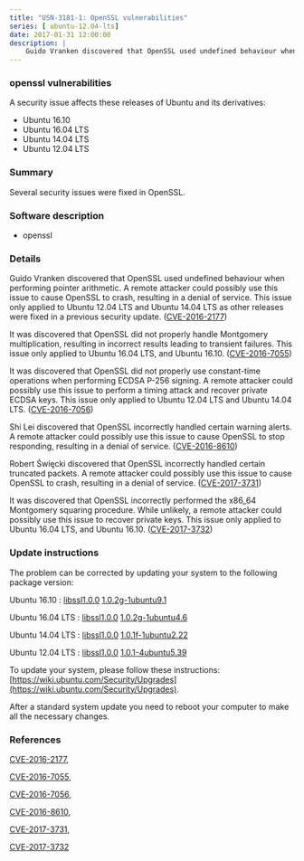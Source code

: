 ```yaml
---
title: "USN-3181-1: OpenSSL vulnerabilities"
series: [ ubuntu-12.04-lts]
date: 2017-01-31 12:00:00
description: |
    Guido Vranken discovered that OpenSSL used undefined behaviour when performing pointer arithmetic. A remote attacker could possibly use this issue to cause OpenSSL to crash, resulting in a denial of service. This issue only applied to Ubuntu 12.04 LTS and Ubuntu 14.04 LTS as other releases were fixed in a previous security update. ([CVE-2016-2177](http://people.ubuntu.com/~ubuntu-security/cve/CVE-2016-2177))
--- 
```

 
 


### openssl vulnerabilities

A security issue affects these releases of Ubuntu and its derivatives:

* Ubuntu 16.10
* Ubuntu 16.04 LTS
* Ubuntu 14.04 LTS
* Ubuntu 12.04 LTS

### Summary

Several security issues were fixed in OpenSSL. 

### Software description

* openssl 

### Details

Guido Vranken discovered that OpenSSL used undefined behaviour when performing pointer arithmetic. A remote attacker could possibly use this issue to cause OpenSSL to crash, resulting in a denial of service. This issue only applied to Ubuntu 12.04 LTS and Ubuntu 14.04 LTS as other releases were fixed in a previous security update. ([CVE-2016-2177](http://people.ubuntu.com/~ubuntu-security/cve/CVE-2016-2177))

It was discovered that OpenSSL did not properly handle Montgomery multiplication, resulting in incorrect results leading to transient failures. This issue only applied to Ubuntu 16.04 LTS, and Ubuntu 16.10. ([CVE-2016-7055](http://people.ubuntu.com/~ubuntu-security/cve/CVE-2016-7055))

It was discovered that OpenSSL did not properly use constant-time operations when performing ECDSA P-256 signing. A remote attacker could possibly use this issue to perform a timing attack and recover private ECDSA keys. This issue only applied to Ubuntu 12.04 LTS and Ubuntu 14.04 LTS. ([CVE-2016-7056](http://people.ubuntu.com/~ubuntu-security/cve/CVE-2016-7056))

Shi Lei discovered that OpenSSL incorrectly handled certain warning alerts. A remote attacker could possibly use this issue to cause OpenSSL to stop responding, resulting in a denial of service. ([CVE-2016-8610](http://people.ubuntu.com/~ubuntu-security/cve/CVE-2016-8610))

Robert Święcki discovered that OpenSSL incorrectly handled certain truncated packets. A remote attacker could possibly use this issue to cause OpenSSL to crash, resulting in a denial of service. ([CVE-2017-3731](http://people.ubuntu.com/~ubuntu-security/cve/CVE-2017-3731))

It was discovered that OpenSSL incorrectly performed the x86_64 Montgomery squaring procedure. While unlikely, a remote attacker could possibly use this issue to recover private keys. This issue only applied to Ubuntu 16.04 LTS, and Ubuntu 16.10. ([CVE-2017-3732](http://people.ubuntu.com/~ubuntu-security/cve/CVE-2017-3732)) 

### Update instructions

The problem can be corrected by updating your system to the following package version:

Ubuntu 16.10
 : [libssl1.0.0](https://launchpad.net/ubuntu/+source/openssl) <span> [1.0.2g-1ubuntu9.1](https://launchpad.net/ubuntu/+source/openssl/1.0.2g-1ubuntu9.1) </span> 

Ubuntu 16.04 LTS
 : [libssl1.0.0](https://launchpad.net/ubuntu/+source/openssl) <span> [1.0.2g-1ubuntu4.6](https://launchpad.net/ubuntu/+source/openssl/1.0.2g-1ubuntu4.6) </span> 

Ubuntu 14.04 LTS
 : [libssl1.0.0](https://launchpad.net/ubuntu/+source/openssl) <span> [1.0.1f-1ubuntu2.22](https://launchpad.net/ubuntu/+source/openssl/1.0.1f-1ubuntu2.22) </span> 

Ubuntu 12.04 LTS
 : [libssl1.0.0](https://launchpad.net/ubuntu/+source/openssl) <span> [1.0.1-4ubuntu5.39](https://launchpad.net/ubuntu/+source/openssl/1.0.1-4ubuntu5.39) </span> 

To update your system, please follow these instructions: [https://wiki.ubuntu.com/Security/Upgrades](https://wiki.ubuntu.com/Security/Upgrades).

After a standard system update you need to reboot your computer to make all the necessary changes. 

### References

 
 [CVE-2016-2177](http://people.ubuntu.com/~ubuntu-security/cve/CVE-2016-2177), 

 [CVE-2016-7055](http://people.ubuntu.com/~ubuntu-security/cve/CVE-2016-7055), 

 [CVE-2016-7056](http://people.ubuntu.com/~ubuntu-security/cve/CVE-2016-7056), 

 [CVE-2016-8610](http://people.ubuntu.com/~ubuntu-security/cve/CVE-2016-8610), 

 [CVE-2017-3731](http://people.ubuntu.com/~ubuntu-security/cve/CVE-2017-3731), 

 [CVE-2017-3732](http://people.ubuntu.com/~ubuntu-security/cve/CVE-2017-3732)
 

